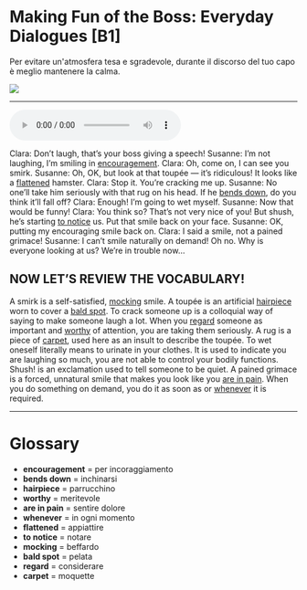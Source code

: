# Making Fun of the Boss: Everyday Dialogues   [B1]

Per evitare un'atmosfera tesa e sgradevole, durante il discorso del tuo capo è meglio mantenere la calma.

![](Making%20Fun%20of%20the%20Boss%20Everyday%20Dialogues.jpg)

--------------

<div>
<audio controls autoplay>
    <source src="https:/raw.githubusercontent.com/dartie/speakup/main/2024-08/Making%20Fun%20of%20the%20Boss%20Everyday%20Dialogues.mp3" type="audio/mpeg">
</audio>
</div>


Clara: Don’t laugh, that’s your boss giving a speech!
Susanne: I’m not laughing, I’m smiling in [encouragement](## "per incoraggiamento").
Clara: Oh, come on, I can see you smirk.
Susanne: Oh, OK, but look at that toupée — it’s ridiculous! It looks like a [flattened](## "appiattire") hamster.
Clara: Stop it. You’re cracking me up.
Susanne: No one’ll take him seriously with that rug on his head. If he [bends down](## "inchinarsi"), do you think it’ll fall off?
Clara: Enough! I’m going to wet myself.
Susanne: Now that would be funny!
Clara: You think so? That’s not very nice of you! But shush, he’s starting [to notice](## "notare") us. Put that smile back on your face.
Susanne: OK, putting my encouraging smile back on.
Clara: I said a smile, not a pained grimace!
Susanne: I can’t smile naturally on demand! Oh no. Why is everyone looking at us? We’re in trouble now…

## NOW LET’S REVIEW THE VOCABULARY!
A smirk is a self-satisfied, [mocking](## "beffardo") smile.
A toupée is an artificial [hairpiece](## "parrucchino") worn to cover a [bald spot](## "pelata").
To crack someone up is a colloquial way of saying to make someone laugh a lot.
When you [regard](## "considerare") someone as important and [worthy](## "meritevole") of attention, you are taking them seriously.
A rug is a piece of [carpet](## "moquette"), used here as an insult to describe the toupée.
To wet oneself literally means to urinate in your clothes. It is used to indicate you are laughing so much, you are not able to control your bodily functions.
Shush! is an exclamation used to tell someone to be quiet.
A pained grimace is a forced, unnatural smile that makes you look like you [are in pain](## "sentire dolore").
When you do something on demand, you do it as soon as or [whenever](## "in ogni momento") it is required.

--------------

<div style = "display:block; clear:both; page-break-after:always;"></div>

# Glossary
* **encouragement** = per incoraggiamento
* **bends down** = inchinarsi
* **hairpiece** = parrucchino
* **worthy** = meritevole
* **are in pain** = sentire dolore
* **whenever** = in ogni momento
* **flattened** = appiattire
* **to notice** = notare
* **mocking** = beffardo
* **bald spot** = pelata
* **regard** = considerare
* **carpet** = moquette
